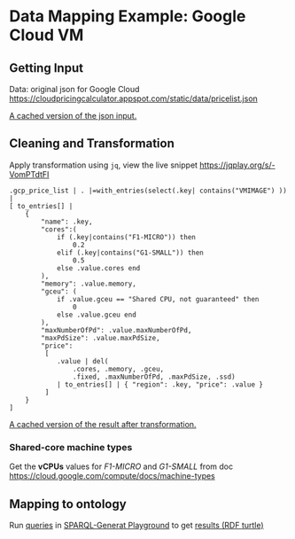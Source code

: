 # Data Mapping Example: Google Cloud VM
## Getting Input
Data: original json for Google Cloud
https://cloudpricingcalculator.appspot.com/static/data/pricelist.json

[A cached version of the json input.](../data/pricelist.json)

## Cleaning and Transformation
Apply transformation using `jq`, view the live snippet https://jqplay.org/s/-VomPTdtFI
```
.gcp_price_list | . |=with_entries(select(.key| contains("VMIMAGE") )) | 
[ to_entries[] | 
    {
        "name": .key,
        "cores":(
            if (.key|contains("F1-MICRO")) then
                0.2 
            elif (.key|contains("G1-SMALL")) then
                0.5
            else .value.cores end
        ),
        "memory": .value.memory,
        "gceu": (
            if .value.gceu == "Shared CPU, not guaranteed" then
                0
            else .value.gceu end
        ),
        "maxNumberOfPd": .value.maxNumberOfPd,
        "maxPdSize": .value.maxPdSize,
        "price": 
         [ 
            .value | del(
                .cores, .memory, .gceu,
                .fixed, .maxNumberOfPd, .maxPdSize, .ssd)
            | to_entries[] | { "region": .key, "price": .value }
         ] 
    } 
]
```
[A cached version of the result after transformation.](../jq/gcloud/vm.json)

### Shared-core machine types
Get the **vCPUs** values for *F1-MICRO* and *G1-SMALL*
from doc https://cloud.google.com/compute/docs/machine-types

## Mapping to ontology
Run [queries](../sparql-generate/gcloud/vm.rqg)
in [SPARQL-Generat Playground](https://ci.mines-stetienne.fr/sparql-generate/playground.html)
to get [results (RDF turtle)](../sparql-generate/result/gcloud/vm.ttl)
